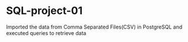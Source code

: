 # SQL-project-01
Imported the data from Comma Separated Files(CSV) in PostgreSQL and executed queries to retrieve data
